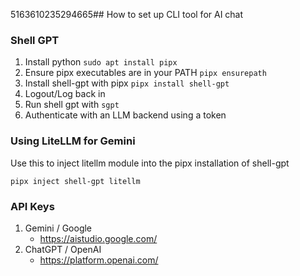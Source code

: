 5163610235294665## How to set up CLI tool for AI chat

### Shell GPT

1. Install python `sudo apt install pipx`
2. Ensure pipx executables are in your PATH `pipx ensurepath`
3. Install shell-gpt with pipx `pipx install shell-gpt`
4. Logout/Log back in
5. Run shell gpt with `sgpt`
6. Authenticate with an LLM backend using a token


### Using LiteLLM for Gemini
Use this to inject litellm module into the pipx installation of shell-gpt
```
pipx inject shell-gpt litellm
```


### API Keys
1. Gemini / Google
   - https://aistudio.google.com/
2. ChatGPT / OpenAI
   - https://platform.openai.com/

